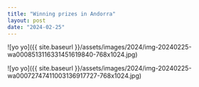 ```yaml
---
title: "Winning prizes in Andorra"
layout: post
date: "2024-02-25"
---
```


![yo yo]({{ site.baseurl }}/assets/images/2024/img-20240225-wa0008513116331451619840-768x1024.jpg)

![yo yo]({{ site.baseurl }}/assets/images/2024/img-20240225-wa00072747411003136917727-768x1024.jpg)
